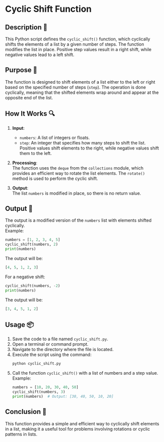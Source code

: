 # Cyclic Shift Function

## Description 📝

This Python script defines the `cyclic_shift()` function, which cyclically shifts the elements of a list by a given number of steps.
The function modifies the list in place. Positive step values result in a right shift, while negative values lead to a left shift.

## Purpose 🎯

The function is designed to shift elements of a list either to the left or right based on the specified number of steps (`step`).
The operation is done cyclically, meaning that the shifted elements wrap around and appear at the opposite end of the list.

## How It Works 🔍

1. **Input**:

    - `numbers`: A list of integers or floats.
    - `step`: An integer that specifies how many steps to shift the list. Positive values shift elements to the right, while negative values shift them to the left.

2. **Processing**:  
   The function uses the `deque` from the `collections` module, which provides an efficient way to rotate the list elements. The `rotate()` method is used to perform the cyclic shift.

3. **Output**:  
   The list `numbers` is modified in place, so there is no return value.

## Output 📜

The output is a modified version of the `numbers` list with elements shifted cyclically.  
Example:

```python
numbers = [1, 2, 3, 4, 5]
cyclic_shift(numbers, 2)
print(numbers)
```

The output will be:

```python
[4, 5, 1, 2, 3]
```

For a negative shift:

```python
cyclic_shift(numbers, -2)
print(numbers)
```

The output will be:

```python
[3, 4, 5, 1, 2]
```

## Usage 📦

1. Save the code to a file named `cyclic_shift.py`.
2. Open a terminal or command prompt.
3. Navigate to the directory where the file is located.
4. Execute the script using the command:
    ```python
    python cyclic_shift.py
    ```
5. Call the function `cyclic_shift()` with a list of numbers and a step value.  
   Example:
    ```python
    numbers = [10, 20, 30, 40, 50]
    cyclic_shift(numbers, 3)
    print(numbers)  # Output: [30, 40, 50, 10, 20]
    ```

## Conclusion 🚀

This function provides a simple and efficient way to cyclically shift elements in a list, making it a useful tool for problems involving rotations or cyclic patterns in lists.
